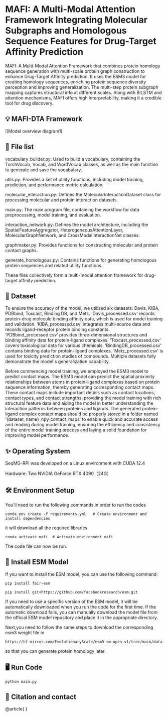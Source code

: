 # MAFI: A Multi-Modal Attention Framework Integrating Molecular Subgraphs and Homologous Sequence Features for Drug-Target Affinity Prediction


 MAFI: A Multi-Modal Attention Framework that combines protein homology sequence generation with multi-scale protein graph construction to enhance Drug-Target Affinity prediction. It uses the ESM3 model for creating homology sequences, enriching protein sequence diversity perception and improving generalization. The multi-step protein subgraph mapping captures structural info at different scales. Along with BILSTM and attention mechanisms, MAFI offers high interpretability, making it a credible tool for drug discovery.


## 💡 MAFI-DTA Framework
![Model overview diagram1]
 
## 🧠 File list
vocabulary_builder.py: Used to build a vocabulary, containing the TorchVocab, Vocab, and WordVocab classes, as well as the main function to generate and save the vocabulary.

utils.py: Provides a set of utility functions, including model training, prediction, and performance metric calculation.

molecular_interaction.py: Defines the MolecularInteractionDataset class for processing molecular and protein interaction datasets.

main.py: The main program file, containing the workflow for data preprocessing, model training, and evaluation.

interaction_network.py: Defines the model architecture, including the SpatialFeatureAggregator, HeterogeneousAttentionLayer, MolecularGraphNetwork, and CrossModalInteractionNet classes.

graphmaker.py: Provides functions for constructing molecular and protein contact graphs.

generate_homologous.py: Contains functions for generating homologous protein sequences and related utility functions.

These files collectively form a multi-modal attention framework for drug-target affinity prediction.


## 📁 Dataset
To ensure the accuracy of the model, we utilized six datasets: Davis, KIBA, PDBbind, Toxcast, Binding DB, and Metz. 
‘Davis_processed.csv’ records protein-drug molecule binding affinity data, which is used for model training and validation. 
‘KIBA_processed.csv’ integrates multi-source data and records ligand-receptor protein binding constants. 
‘PDBbind_processed.csv’ provides three-dimensional structures and binding affinity data for protein-ligand complexes. 
‘Toxcast_processed.csv’ covers toxicological data for various chemicals. 
‘BindingDB_processed.csv’ contains binding data for protein-ligand complexes. 
‘Metz_processed.csv’ is used for toxicity prediction studies of compounds.
Multiple datasets fully demonstrate the model's generalization capability.


Before commencing model training, we employed the ESM3 model to predict contact maps. The ESM3 model can predict the spatial proximity relationships between atoms in protein-ligand complexes based on protein sequence information, thereby generating corresponding contact maps. These contact maps include important details such as contact locations, contact types, and contact strengths, providing the model training with rich structural feature data and aiding the model in better understanding the interaction patterns between proteins and ligands.
The generated protein-ligand complex contact maps should be properly stored in a folder named ‘{dataset_name}_npy_contact_maps’ to enable quick and accurate access and reading during model training, ensuring the efficiency and consistency of the entire model training process and laying a solid foundation for improving model performance.

## ✨ Operating System
SeqMG-RPI was developed on a Linux environment with CUDA 12.4

Hardware: Two NVIDIA GeForce RTX 4090（24G）

## 🛠️ Environment Setup
You'll need to run the following commands in order to run the codes
```
conda env create -f requirements.yml   # Create environment and install dependencies
```
it will download all the required libraries
```
conda activate mafi  # Activate environment mafi
```
The code file can now be run.

## 🔗 Install ESM Model

If you want to install the ESM model, you can use the following command:

```
pip install fair-esm
```

```
pip install git+https://github.com/facebookresearch/esm.git
```

If you need to use a specific version of the ESM model, it will be automatically downloaded when you run the code for the first time. If the automatic download fails, you can manually download the model file from the official ESM model repository and place it in the appropriate directory.

Next,you need to follow the same steps to download the corresponding esm3 weight file in 

```
https://hf-mirror.com/EvolutionaryScale/esm3-sm-open-v1/tree/main/data
```
so that you can generate protein homology later.


## 🖥️ Run Code
```
python main.py 
```

## 🤖 Citation and contact
@article{
}
